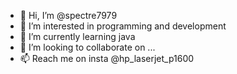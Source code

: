 - 👋 Hi, I’m @spectre7979
- 👀 I’m interested in programming and development
- 🌱 I’m currently learning java
- 💞️ I’m looking to collaborate on ...
- 📫 Reach me on insta @hp_laserjet_p1600

<!---
spectre7979/spectre7979 is a ✨ special ✨ repository because its `README.md` (this file) appears on your GitHub profile.
You can click the Preview link to take a look at your changes.
--->
